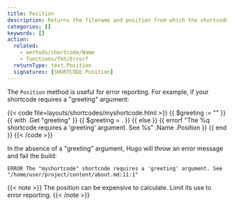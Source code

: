 ```yaml
---
title: Position
description: Returns the filename and position from which the shortcode was called.
categories: []
keywords: []
action:
  related:
    - methods/shortcode/Name
    - functions/fmt/Errorf
  returnType: text.Position
  signatures: [SHORTCODE.Position]
---
```


The `Position` method is useful for error reporting. For example, if your shortcode requires a "greeting" argument:

{{< code file=layouts/shortcodes/myshortcode.html  >}}
{{ $greeting := "" }}
{{ with .Get "greeting" }}
  {{ $greeting = . }}
{{ else }}
  {{ errorf "The %q shortcode requires a 'greeting' argument. See %s" .Name .Position }}
{{ end }}
{{< /code >}}

In the absence of a "greeting" argument, Hugo will throw an error message and fail the build:

```text
ERROR The "myshortcode" shortcode requires a 'greeting' argument. See "/home/user/project/content/about.md:11:1"
```

{{< note >}}
The position can be expensive to calculate. Limit its use to error reporting.
{{< /note >}}
